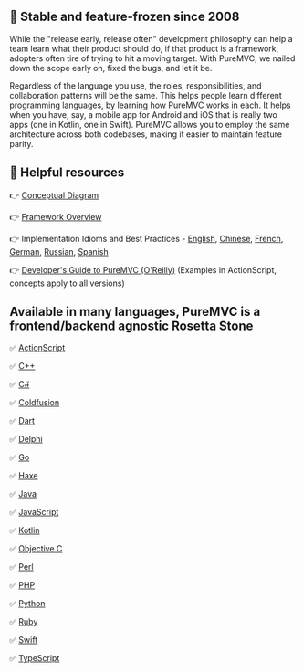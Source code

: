 
## 🎯 Stable and feature-frozen since 2008

While the "release early, release often" development philosophy can help a team learn what their product should do, if that product is a framework, adopters often tire of trying to hit a moving target. With PureMVC, we nailed down the scope early on, fixed the bugs, and let it be. 

Regardless of the language you use, the roles, responsibilities, and collaboration patterns will be the same. This helps people learn different programming languages, by learning how PureMVC works in each. It helps when you have, say, a mobile app for Android and iOS that is really two apps (one in Kotlin, one in Swift). PureMVC allows you to employ the same architecture across both codebases, making it easier to maintain feature parity.

## 📖 Helpful resources
  
  👉 [Conceptual Diagram](https://puremvc.org/docs/PureMVC_Conceptual_and_Intro.pdf)

  👉 [Framework Overview](https://puremvc.org/docs/PureMVC_Framework_Overview_with_UML.pdf)

  👉 Implementation Idioms and Best Practices - 
  [English](https://puremvc.org/docs/PureMVC_IIBP_English.pdf), 
  [Chinese](https://puremvc.org/docs/PureMVC_IIBP_Chinese.pdf), 
  [French](https://puremvc.org/docs/PureMVC_IIBP_French.pdf), 
  [German](https://puremvc.org/docs/PureMVC_IIBP_German.pdf), 
  [Russian](https://puremvc.org/docs/PureMVC_IIBP_Russian.pdf), 
  [Spanish](https://puremvc.org/docs/PureMVC_IIBP_Spanish.pdf)

  👉 [Developer's Guide to PureMVC (O'Reilly)](http://oreil.ly/puremvc) (Examples in ActionScript, concepts apply to all versions)
 


## Available in many languages, PureMVC is a frontend/backend agnostic Rosetta Stone

  ✅ [ActionScript](https://github.com/PureMVC/puremvc-as3-multicore-framework/wiki)
  
  ✅ [C++](https://github.com/PureMVC/puremvc-cpp-multicore-framework/wiki)
  
  ✅ [C#](https://github.com/PureMVC/puremvc-csharp-multicore-framework/wiki)
  
  ✅ [Coldfusion](https://github.com/PureMVC/puremvc-cf-standard-framework/wiki)
  
  ✅ [Dart](https://github.com/PureMVC/puremvc-dart-multicore-framework/wiki)
  
  ✅ [Delphi](https://github.com/PureMVC/puremvc-delphi-standard-framework/wiki)
  
  ✅ [Go](https://github.com/PureMVC/puremvc-go-multicore-framework/wiki)
  
  ✅ [Haxe](https://github.com/PureMVC/puremvc-haxe-multicore-framework/wiki)
  
  ✅ [Java](https://github.com/PureMVC/puremvc-java-multicore-framework/wiki)
  
  ✅ [JavaScript](https://github.com/PureMVC/puremvc-js-multicore-framework/wiki)
  
  ✅ [Kotlin](https://github.com/PureMVC/puremvc-kotlin-multicore-framework/wiki)
  
  ✅ [Objective C](https://github.com/PureMVC/puremvc-objectivec-standard-framework/wiki)
  
  ✅ [Perl](https://github.com/PureMVC/puremvc-perl-multicore-framework/wiki)
  
  ✅ [PHP](https://github.com/PureMVC/puremvc-php-multicore-framework/wiki)
  
  ✅ [Python](https://github.com/PureMVC/puremvc-python-multicore-framework/wiki)
  
  ✅ [Ruby](https://github.com/PureMVC/puremvc-ruby-standard-framework/wiki)
  
  ✅ [Swift](https://github.com/PureMVC/puremvc-swift-multicore-framework/wiki)
  
  ✅ [TypeScript](https://github.com/PureMVC/puremvc-typescript-multicore-framework/wiki)

<!--

**Here are some ideas to get you started:**

🙋‍♀️ A short introduction - what is your organization all about?
🌈 Contribution guidelines - how can the community get involved?
👩‍💻 Useful resources - where can the community find your docs? Is there anything else the community should know?
🍿 Fun facts - what does your team eat for breakfast?
🧙 Remember, you can do mighty things with the power of [Markdown](https://docs.github.com/github/writing-on-github/getting-started-with-writing-and-formatting-on-github/basic-writing-and-formatting-syntax)
-->
